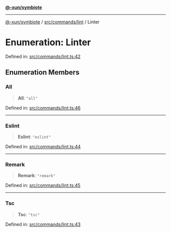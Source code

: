 [**@-xun/symbiote**](../../../../README.md)

***

[@-xun/symbiote](../../../../README.md) / [src/commands/lint](../README.md) / Linter

# Enumeration: Linter

Defined in: [src/commands/lint.ts:42](https://github.com/Xunnamius/symbiote/blob/c3f7fbdb0b36164c8890b842485989d2e0a3c698/src/commands/lint.ts#L42)

## Enumeration Members

### All

> **All**: `"all"`

Defined in: [src/commands/lint.ts:46](https://github.com/Xunnamius/symbiote/blob/c3f7fbdb0b36164c8890b842485989d2e0a3c698/src/commands/lint.ts#L46)

***

### Eslint

> **Eslint**: `"eslint"`

Defined in: [src/commands/lint.ts:44](https://github.com/Xunnamius/symbiote/blob/c3f7fbdb0b36164c8890b842485989d2e0a3c698/src/commands/lint.ts#L44)

***

### Remark

> **Remark**: `"remark"`

Defined in: [src/commands/lint.ts:45](https://github.com/Xunnamius/symbiote/blob/c3f7fbdb0b36164c8890b842485989d2e0a3c698/src/commands/lint.ts#L45)

***

### Tsc

> **Tsc**: `"tsc"`

Defined in: [src/commands/lint.ts:43](https://github.com/Xunnamius/symbiote/blob/c3f7fbdb0b36164c8890b842485989d2e0a3c698/src/commands/lint.ts#L43)
